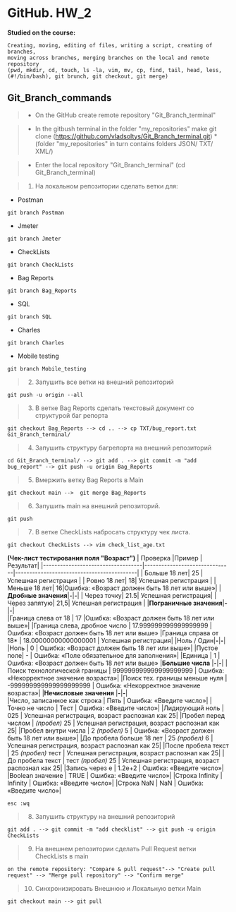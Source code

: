# GitHub. HW_2
**Studied on the course:**
```
Creating, moving, editing of files, writing a script, creating of branches, 
moving across branches, merging branches on the local and remote repository 
(pwd, mkdir, cd, touch, ls -la, vim, mv, cp, find, tail, head, less, 
(#!/bin/bash), git brunch, git checkout, git merge)
```

## Git_Branch_commands

> - On the GitHub create remote repository "Git_Branch_terminal"

> - In the gitbush terminal in the folder "my_repositories" make git clone (https://github.com/vladsoltys/Git_Branch_terminal.git) 
   *(folder "my_repositories" in turn contains folders JSON/  TXT/  XML/)
   
> - Enter the local repository "Git_Branch_terminal" (cd Git_Branch_terminal)

> 1. На локальном репозитории сделать ветки для:
  - Postman
  ```
  git branch Postman
  ```
  - Jmeter
  ```
  git branch Jmeter
  ```
  - CheckLists 
  ```
  git branch CheckLists
  ```
  - Bag Reports 
  ```
  git branch Bag_Reports
  ```
  - SQL
  ```
  git branch SQL
  ```
  - Charles 
  ```
  git branch Charles
  ```
  - Mobile testing 
  ```
  git branch Mobile_testing
  ```
> 2. Запушить все ветки на внешний репозиторий 
  ```
  git push -u origin --all
  ```
> 3. В ветке Bag Reports сделать текстовый документ со структурой баг репорта 
  ```
  git checkout Bag_Reports --> cd .. --> cp TXT/bug_report.txt Git_Branch_terminal/
  ```
> 4. Запушить структуру багрепорта на внешний репозиторий
  ```
  cd Git_Branch_terminal/ --> git add . --> git commit -m "add bug_report" --> git push -u origin Bag_Reports
  ```
> 5. Вмержить ветку Bag Reports в Main 
  ```
  git checkout main -->  git merge Bag_Reports
  ```
> 6. Запушить main на внешний репозиторий. 
  ```
  git push
  ```
> 7. В ветке CheckLists набросать структуру чек листа. 
  ```
  git checkout CheckLists --> vim check_list_age.txt
  ```
**(Чек-лист тестирования поля "Возраст")**
| Проверка |Пример | Результат|
|-----------------------------------|-------------------------------|-------------------------------------------|
| Больше 18 лет| 25 | Успешная регистрация |
| Ровно 18 лет| 18| Успешная регистрация |
| Меньше 18 лет| 16|Ошибка: «Возраст должен быть 18 лет или выше»|
| **Дробные значения**|**-**|**-**|
| Через точку| 21.5| Успешная регистрация|
|Через запятую| 21,5| Успешная регистрация |
|**Пограничные значения**|**-**|**-**|		
|Граница слева от 18 | 17 |Ошибка: «Возраст должен быть 18 лет или выше»|
|Граница слева, дробное число | 17.999999999999999999 | Ошибка: «Возраст должен быть 18 лет или выше»
|Граница справа от 18* | 18.00000000000000001 | Успешная регистрация|
|Ноль / Один|**-**|**-**|		
|Ноль | 0 | Ошибка: «Возраст должен быть 18 лет или выше»|
|Пустое поле| - | Ошибка: «Поле обязательное для заполнения»|
|Единица | 1 | Ошибка: «Возраст должен быть 18 лет или выше»
|**Большие числа** |**-**|**-**|
|Поиск технологической границы | 999999999999999999999 | Ошибка: «Некорректное значение возраста»|
|Поиск тех. границы меньше нуля	| -999999999999999999999 | Ошибка: «Некорректное значение возраста»|
|**Нечисловые значения** |**-**|**-**|		
|Число, записанное как строка | Пять | Ошибка: «Введите число»|
|Точно не число | Тест | Ошибка: «Введите число»|
|Лидирующий ноль | 025 | Успешная регистрация, возраст распознал как 25|
|Пробел перед числом | _(пробел)_ 25 | Успешная регистрация, возраст распознал как 25|
|Пробел внутри числа | 2 _(пробел)_ 5 |	Ошибка: «Возраст должен быть 18 лет или выше»|
|До пробела больше 18 лет | 25 _(пробел)_ 6 | Успешная регистрация, возраст распознал как 25|
|После пробела текст | 25 _(пробел)_ тест | Успешная регистрация, возраст распознал как 25|
|До пробела текст | тест _(пробел)_ 25 | Успешная регистрация, возраст распознал как 25|
|Запись через е	| 1.2e+2 | Ошибка: «Введите число»|
|Boolean значение | TRUE | Ошибка: «Введите число»|
|Строка Infinity | Infinity | Ошибка: «Введите число»|
|Строка NaN | NaN | Ошибка: «Введите число»|

```
esc :wq
```
> 8. Запушить структуру на внешний репозиторий 
  ```
  git add . --> git commit -m "add checklist" --> git push -u origin CheckLists
  ```
> 9. На внешнем репозитории сделать Pull Request ветки CheckLists в main
  ```
  on the remote repository: "Compare & pull request"--> "Create pull request" --> "Merge pull repository" --> "Confirm merge"
  ```
> 10. Синхронизировать Внешнюю и Локальную ветки Main 
  ```
  git checkout main --> git pull
  ```
